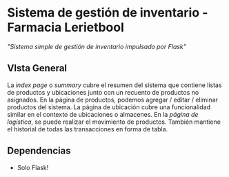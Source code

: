 # Sistema de gestión de inventario - Farmacia Lerietbool

*"Sistema simple de gestión de inventario impulsado por Flask"*

## VIsta General

La _index page_ o _summary_ cubre el resumen del sistema que contiene listas de productos y ubicaciones junto con un recuento de productos no asignados.
En la página de productos, podemos agregar / editar / eliminar productos del sistema. La página de ubicación cubre una funcionalidad similar en el contexto de ubicaciones o almacenes.
En la _página de logística_, se puede realizar el movimiento de productos. También mantiene el historial de todas las transacciones en forma de tabla.

## Dependencias

  - Solo Flask\!


